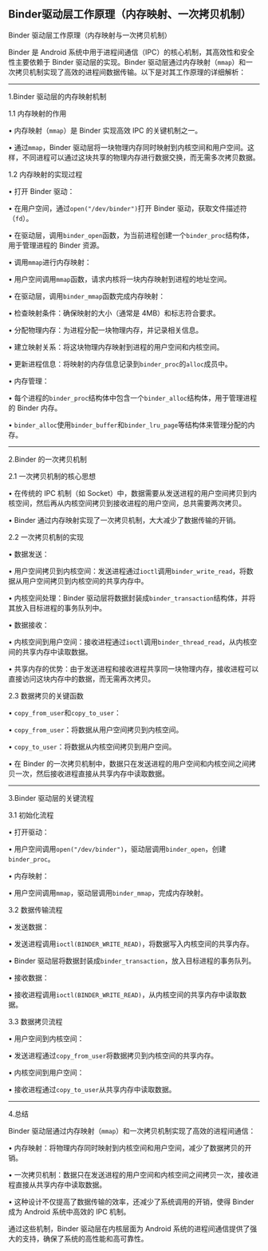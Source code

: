 ## Binder驱动层工作原理（内存映射、一次拷贝机制）

Binder 驱动层工作原理（内存映射与一次拷贝机制）

Binder 是 Android 系统中用于进程间通信（IPC）的核心机制，其高效性和安全性主要依赖于 Binder 驱动层的实现。Binder 驱动层通过内存映射（`mmap`）和一次拷贝机制实现了高效的进程间数据传输。以下是对其工作原理的详细解析：


---



1.Binder 驱动层的内存映射机制


1.1 内存映射的作用

• 内存映射（`mmap`）是 Binder 实现高效 IPC 的关键机制之一。

• 通过`mmap`，Binder 驱动层将一块物理内存同时映射到内核空间和用户空间。这样，不同进程可以通过这块共享的物理内存进行数据交换，而无需多次拷贝数据。


1.2 内存映射的实现过程

• 打开 Binder 驱动：

• 在用户空间，通过`open("/dev/binder")`打开 Binder 驱动，获取文件描述符（`fd`）。

• 在驱动层，调用`binder_open`函数，为当前进程创建一个`binder_proc`结构体，用于管理进程的 Binder 资源。


• 调用`mmap`进行内存映射：

• 用户空间调用`mmap`函数，请求内核将一块内存映射到进程的地址空间。

• 在驱动层，调用`binder_mmap`函数完成内存映射：

• 检查映射条件：确保映射的大小（通常是 4MB）和标志符合要求。

• 分配物理内存：为进程分配一块物理内存，并记录相关信息。

• 建立映射关系：将这块物理内存映射到进程的用户空间和内核空间。

• 更新进程信息：将映射的内存信息记录到`binder_proc`的`alloc`成员中。


• 内存管理：

• 每个进程的`binder_proc`结构体中包含一个`binder_alloc`结构体，用于管理进程的 Binder 内存。

• `binder_alloc`使用`binder_buffer`和`binder_lru_page`等结构体来管理分配的内存。


---



2.Binder 的一次拷贝机制


2.1 一次拷贝机制的核心思想

• 在传统的 IPC 机制（如 Socket）中，数据需要从发送进程的用户空间拷贝到内核空间，然后再从内核空间拷贝到接收进程的用户空间，总共需要两次拷贝。

• Binder 通过内存映射实现了一次拷贝机制，大大减少了数据传输的开销。


2.2 一次拷贝机制的实现

• 数据发送：

• 用户空间拷贝到内核空间：发送进程通过`ioctl`调用`binder_write_read`，将数据从用户空间拷贝到内核空间的共享内存中。

• 内核空间处理：Binder 驱动层将数据封装成`binder_transaction`结构体，并将其放入目标进程的事务队列中。


• 数据接收：

• 内核空间到用户空间：接收进程通过`ioctl`调用`binder_thread_read`，从内核空间的共享内存中读取数据。

• 共享内存的优势：由于发送进程和接收进程共享同一块物理内存，接收进程可以直接访问这块内存中的数据，而无需再次拷贝。


2.3 数据拷贝的关键函数

• `copy_from_user`和`copy_to_user`：

• `copy_from_user`：将数据从用户空间拷贝到内核空间。

• `copy_to_user`：将数据从内核空间拷贝到用户空间。

• 在 Binder 的一次拷贝机制中，数据只在发送进程的用户空间和内核空间之间拷贝一次，然后接收进程直接从共享内存中读取数据。


---



3.Binder 驱动层的关键流程


3.1 初始化流程

• 打开驱动：

• 用户空间调用`open("/dev/binder")`，驱动层调用`binder_open`，创建`binder_proc`。

• 内存映射：

• 用户空间调用`mmap`，驱动层调用`binder_mmap`，完成内存映射。


3.2 数据传输流程

• 发送数据：

• 发送进程调用`ioctl(BINDER_WRITE_READ)`，将数据写入内核空间的共享内存。

• Binder 驱动层将数据封装成`binder_transaction`，放入目标进程的事务队列。

• 接收数据：

• 接收进程调用`ioctl(BINDER_WRITE_READ)`，从内核空间的共享内存中读取数据。


3.3 数据拷贝流程

• 用户空间到内核空间：

• 发送进程通过`copy_from_user`将数据拷贝到内核空间的共享内存。

• 内核空间到用户空间：

• 接收进程通过`copy_to_user`从共享内存中读取数据。


---



4.总结

Binder 驱动层通过内存映射（`mmap`）和一次拷贝机制实现了高效的进程间通信：

• 内存映射：将物理内存同时映射到内核空间和用户空间，减少了数据拷贝的开销。

• 一次拷贝机制：数据只在发送进程的用户空间和内核空间之间拷贝一次，接收进程直接从共享内存中读取数据。

• 这种设计不仅提高了数据传输的效率，还减少了系统调用的开销，使得 Binder 成为 Android 系统中高效的 IPC 机制。

通过这些机制，Binder 驱动层在内核层面为 Android 系统的进程间通信提供了强大的支持，确保了系统的高性能和高可靠性。